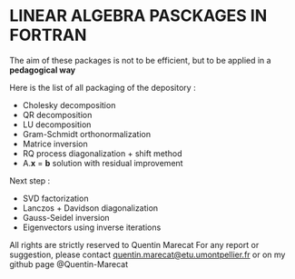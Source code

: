 # LINEAR ALGEBRA PASCKAGES IN FORTRAN

The aim of these packages is not to be efficient, but to be applied in a **pedagogical way**

Here is the list of all packaging of the depository :
* Cholesky decomposition
* QR decomposition
* LU decomposition
* Gram-Schmidt orthonormalization
* Matrice inversion
* RQ process diagonalization + shift method
* A.**x** = **b** solution with residual improvement

Next step :
* SVD factorization
* Lanczos + Davidson diagonalization
* Gauss-Seidel inversion
* Eigenvectors using inverse iterations

All rights are strictly reserved to Quentin Marecat
For any report or suggestion, please contact quentin.marecat@etu.umontpellier.fr
or on my github page @Quentin-Marecat